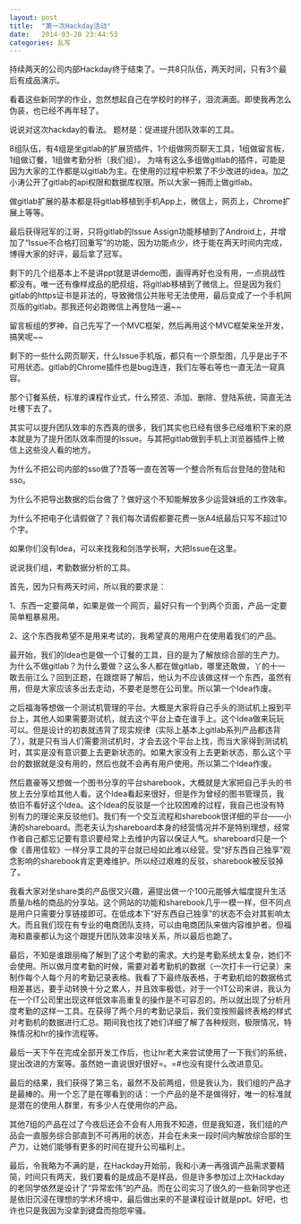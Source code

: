 ```yaml
---
layout: post
title:  "第一次Hackday活动"
date:   2014-03-20 23:44:53
categories: 乱写
---
```

持续两天的公司内部Hackday终于结束了。一共8只队伍，两天时间，只有3个最后有成品演示。

看着这些新同学的作业，忽然想起自己在学校时的样子，泪流满面。即使我再怎么伪装，也已经不再年轻了。

说说对这次hackday的看法。 题材是：促进提升团队效率的工具。

8组队伍，有4组是坐gitlab的扩展货插件，1个组做网页聊天工具，1组做留言板，1组做订餐，1组做考勤分析（我们组）。 为啥有这么多组做gitlab的插件，可能是因为大家的工作都是以gitlab为主。在使用的过程中积累了不少改进的idea。加之小涛公开了gitlab的api权限和数据库权限。所以大家一拥而上做gitlab。

做gitlab扩展的基本都是将gitlab移植到手机App上，微信上，网页上，Chrome扩展上等等。

最后获得冠军的江哥，只将gitlab的Issue Assign功能移植到了Android上，并增加了“Issue不合格打回重写”的功能，因为功能点少，终于能在两天时间内完成，博得大家的好评，最后拿了冠军。

剩下的几个组基本上不是讲ppt就是讲demo图，画得再好也没有用，一点挑战性都没有。唯一还有像样成品的肥叔组，将gitlab移植到了微信上。但是因为我们gitlab的https证书是非法的，导致微信公共账号无法使用，最后变成了一个手机网页版的gitlab。那我还何必跑微信上再登陆一遍~~

留言板组的罗神，自己先写了一个MVC框架，然后再用这个MVC框架来坐开发，搞笑呢~~

剩下的一些什么网页聊天，什么Issue手机版，都只有一个原型图，几乎是出于不可用状态。gitlab的Chrome插件也是bug连连，我们左等右等也一直无法一窥真容。

那个订餐系统，标准的课程作业式，什么预览、添加、删除、登陆系统，简直无法吐槽下去了。

其实可以提升团队效率的东西真的很多，我们其实也已经有很多已经堆积下来的原本就是为了提升团队效率而提的Issue。与其把gitlab做到手机上浏览器插件上微信上这些没人看的地方。

为什么不把公司内部的sso做了?吾等一直在苦等一个整合所有后台登陆的登陆和sso。

为什么不把导出数据的后台做了？做好这个不知能解放多少运营妹纸的工作效率。

为什么不把电子化请假做了？我们每次请假都要花费一张A4纸最后只写不超过10个字。

如果你们没有Idea，可以来找我和剑浩学长啊，大把Issue在这里。

说说我们组，考勤数据分析的工具。

首先，因为只有两天时间，所以我的要求是：

1、东西一定要简单，如果是做一个网页，最好只有一个到两个页面，产品一定要简单粗暴易用。

2、这个东西我希望不是用来考试的，我希望真的用用户在使用着我们的产品。

最开始，我们的Idea也是做一个订餐的工具，目的是为了解放综合部的生产力。为什么不做gitlab？为什么要做？这么多人都在做gitlab，哪里还敢做，丫的十一敢去丽江么？回到正题，在跟煜哥了解后，他认为不应该做这样一个东西，虽然有用，但是大家应该多出去走动，不要老是憋在公司里。所以第一个Idea作废。

之后福海等想做一个测试机管理的平台。大概是大家将自己手头的测试机上报到平台上，其他人如果需要测试机，就去这个平台上查在谁手上。这个Idea做来玩玩可以。但是设计的初衷就违背了现实规律（实际上基本上gitlab系列产品都违背了），就是只有当人们需要测试机时，才会去这个平台上找，而当大家得到测试机时，其实是没有意识要上去更新状态的。如果大家没有上去更新状态，那么这个平台的数据就是没有用的，然后也就不会再有用户使用。所以第二个Idea作废。

然后嘉豪等又想做一个图书分享的平台sharebook，大概就是大家把自己手头的书放上去分享给其他人看。这个Idea看起来很好，但是作为曾经的图书管理员，我依旧不看好这个Idea。这个Idea的反驳是一个比较困难的过程，我自己也没有特别有力的理论来反驳他们。我们有一个交互流程和sharebook很详细的平台——小涛的shareboard。而老夫认为shareboard本身的经营情况并不是特别理想，经常作者自己都忘记要有意识要经常上去维护内容以保证人气。shareboard只是一个像《善用佳软》一样分享工具的平台就已经如此难以经营。受“好东西自己独享”观念影响的sharebook肯定更难维护。所以经过艰难的反驳，sharebook被反驳掉了。

我看大家对坐share类的产品很又兴趣，遍提出做一个100元能够大幅度提升生活质量/b格的商品的分享站。这个网站的功能和sharebook几乎一模一样，但不同点是用户只需要分享链接即可。在低成本下“好东西自己独享”的状态不会对其影响太大。而且我们现在有专业的电商团队支持，可以由电商团队来做内容维护者。但福海和嘉豪都认为这个跟提升团队效率没啥关系，所以最后也跪了。

最后，不知是谁跟丽梅了解到了这个考勤的需求。大约是考勤系统太复杂，她们不会使用。所以做月度考勤的时候，需要对着考勤机的数据（一次打卡一行记录）来制作每个人每个月的考勤记录表格。我看了下最终版表格，于考勤机给的数据格式相差甚远，要手动转换十分之累人，并且效率极低，对于一个IT公司来讲，我认为在一个IT公司里出现这样低效率高重复的操作是不可容忍的。所以就出现了分析月度考勤的这样一工具。在获得了两个月的考勤记录后，我们变按照最终表格的样式对考勤机的数据进行汇总。期间我也找了她们详细了解了各种规则，极限情况，特殊情况和hr的操作流程等。

最后一天下午在完成全部开发工作后，也让hr老大来尝试使用了一下我们的系统，提出改进的方案等。虽然她一直说很好很好=。=#也没有提什么改进意见。

最后的结果，我们获得了第三名，最然不及前两组，但是我认为，我们组的产品才是最棒的。用一个忘了是在哪看到的话：一个产品的是不是做得好，唯一的标准就是潜在的使用人群里，有多少人在使用你的产品。

其他7组的产品在过了今夜后还会不会有人用我不知道，但是我知道，我们组的产品会一直服务综合部直到不可再用的状态，并会在未来一段时间内解放综合部的生产力，让她们能够有更多的时间在提升公司福利上。

最后，令我略为不满的是，在Hackday开始前，我和小涛一再强调产品需求要精简，时间只有两天，我们要看的是成品不是样品，但是许多参加过上次Hackday的老同学依然是设计了“异常宏伟”的产品。而在公司实习了很久的一些新同学也还是依旧沉浸在理想的学术环境中，最后做出来的不是课程设计就是ppt。好吧，也许也只是我因为没拿到键盘而抱怨牢骚。

